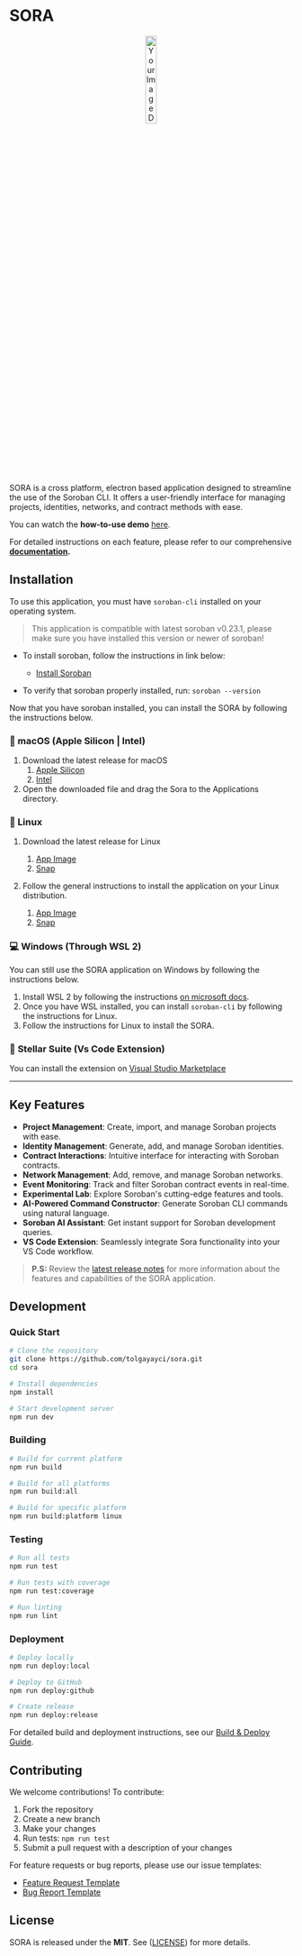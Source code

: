 # SORA

<p align="center">
  <img src="https://github.com/tolgayayci/sora/assets/37740842/5b644571-e581-4126-b87c-005e43be89ca" alt="Your Image Description" style="width: 20%;">
</p>

SORA is a cross platform, electron based application designed to streamline the use of the Soroban CLI. It offers a user-friendly interface for managing projects, identities, networks, and contract methods with ease.

You can watch the **how-to-use demo** [here](https://drive.google.com/file/d/1qHP7ZM4MlGhPxSExTLoUOV9m_2jbDKet/view?usp=drive_link).

For detailed instructions on each feature, please refer to our comprehensive **[documentation](https://github.com/tolgayayci/sora/docs).**

## Installation

To use this application, you must have `soroban-cli` installed on your operating system. 

> This application is compatible with latest soroban v0.23.1, please make sure you have installed this version or newer of soroban!

- To install soroban, follow the instructions in link below:
  - [Install Soroban](https://soroban.stellar.org/docs/getting-started/setup)

- To verify that soroban properly installed, run:
```soroban --version```

Now that you have soroban installed, you can install the SORA by following the instructions below.

###  macOS (Apple Silicon | Intel)

1. Download the latest release for macOS 
   1. [Apple Silicon](https://github.com/tolgayayci/sora/releases/download/v0.2.0/sora-0.2.0-arm64.dmg)
   2. [Intel](https://github.com/tolgayayci/sora/releases/download/v0.2.0/sora-0.2.0-universal.dmg)
2. Open the downloaded file and drag the Sora to the Applications directory.

### 🐧 Linux

1. Download the latest release for Linux 
   1. [App Image](https://github.com/tolgayayci/sora/releases/download/v0.2.0/sora-0.2.0.AppImage)
   2. [Snap](https://github.com/tolgayayci/sora/releases/download/v0.2.0/sora_0.2.0_amd64.snap)

2. Follow the general instructions to install the application on your Linux distribution.
   1. [App Image](https://docs.appimage.org/introduction/quickstart.html#ref-quickstart)
   2. [Snap](https://snapcraft.io/docs/installing-snapd)

### 💻 Windows (Through WSL 2)

You can still use the SORA application on Windows by following the instructions below.

1. Install WSL 2 by following the instructions [on microsoft docs](https://learn.microsoft.com/en-us/windows/wsl/install).
2. Once you have WSL installed, you can install `soroban-cli` by following the instructions for Linux. 
3. Follow the instructions for Linux to install the SORA.

### :small_blue_diamond: **Stellar Suite (Vs Code Extension)**

You can install the extension on [Visual Studio Marketplace](https://marketplace.visualstudio.com/items?itemName=tolgayayci.stellar-suite)

---

## Key Features

- **Project Management**: Create, import, and manage Soroban projects with ease.
- **Identity Management**: Generate, add, and manage Soroban identities.
- **Contract Interactions**: Intuitive interface for interacting with Soroban contracts.
- **Network Management**: Add, remove, and manage Soroban networks.
- **Event Monitoring**: Track and filter Soroban contract events in real-time.
- **Experimental Lab**: Explore Soroban's cutting-edge features and tools.
- **AI-Powered Command Constructor**: Generate Soroban CLI commands using natural language.
- **Soroban AI Assistant**: Get instant support for Soroban development queries.
- **VS Code Extension**: Seamlessly integrate Sora functionality into your VS Code workflow.

> **P.S:** Review the [latest release notes](https://github.com/tolgayayci/sora/releases/tag/v0.2.0) for more information about the features and capabilities of the SORA application.

## Development

### Quick Start

```bash
# Clone the repository
git clone https://github.com/tolgayayci/sora.git
cd sora

# Install dependencies
npm install

# Start development server
npm run dev
```

### Building

```bash
# Build for current platform
npm run build

# Build for all platforms
npm run build:all

# Build for specific platform
npm run build:platform linux
```

### Testing

```bash
# Run all tests
npm run test

# Run tests with coverage
npm run test:coverage

# Run linting
npm run lint
```

### Deployment

```bash
# Deploy locally
npm run deploy:local

# Deploy to GitHub
npm run deploy:github

# Create release
npm run deploy:release
```

For detailed build and deployment instructions, see our [Build & Deploy Guide](docs/docs/development/build-and-deploy.md).

## Contributing

We welcome contributions! To contribute:

1. Fork the repository
2. Create a new branch
3. Make your changes
4. Run tests: `npm run test`
5. Submit a pull request with a description of your changes

For feature requests or bug reports, please use our issue templates:
- [Feature Request Template](https://github.com/tolgayayci/sora/issues/new?assignees=tolgayayci&labels=enhancement&projects=&template=feature_request.md&title=%5BFEAT%5D)
- [Bug Report Template](https://github.com/tolgayayci/sora/issues/new?assignees=tolgayayci&labels=bug&projects=&template=bug_report.md&title=%5BBUG%5D)
  
## License

SORA is released under the **MIT**. See ([LICENSE](https://github.com/tolgayayci/soroban-cli-gui/blob/main/LICENSE)) for more details.
